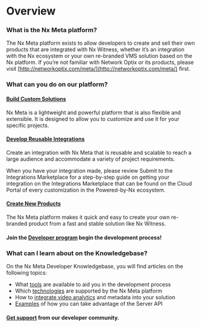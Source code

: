 # Overview

### What is the Nx Meta platform?

The Nx Meta platform exists to allow developers to create and sell their own products that are integrated with Nx Witness, whether it’s an integration with the Nx ecosystem or your own re-branded VMS solution based on the Nx platform. If you’re not familiar with Network Optix or its products, please visit [http://networkoptix.com/meta/](http://networkoptix.com/meta/) first.

### What can you do on our platform?

#### [Build Custom Solutions](https://meta.nxvms.com/docs/developers/knowledgebase/205)

Nx Meta is a lightweight and powerful platform that is also flexible and extensible. It is designed to allow you to customize and use it for your specific projects.

#### [Develop Reusable Integrations](https://meta.nxvms.com/docs/developers/knowledgebase/202)

Create an integration with Nx Meta that is reusable and scalable to reach a large audience and accommodate a variety of project requirements.

When you have your integration made, please review Submit to the Integrations Marketplace for a step-by-step guide on getting your integration on the Integrations Marketplace that can be found on the Cloud Portal of every customization in the Powered-by-Nx ecosystem.

#### [Create New Products](https://meta.nxvms.com/docs/developers/knowledgebase/222)

The Nx Meta platform makes it quick and easy to create your own re-branded product from a fast and stable solution like Nx Witness.

#### Join the [Developer program](https://meta.nxvms.com/docs/developers/knowledgebase/224) begin the development process!

### What can I learn about on the Knowledgebase?

On the Nx Meta Developer Knowledgebase, you will find articles on the following topics:

* What [tools](./Developer%20Tools/HTTP_REST_API.md) are available to aid you in the development process
* Which [technologies](https://meta.nxvms.com/docs/developers/knowledgebase/206) are supported by the Nx Meta platform
* How to [integrate video analytics](https://meta.nxvms.com/docs/developers/knowledgebase/195) and metadata into your solution
* [Examples](https://meta.nxvms.com/docs/developers/knowledgebase/249) of how you can take advantage of the Server API

#### [Get support](https://meta.nxvms.com/docs/developers/knowledgebase/191) from our developer community.
